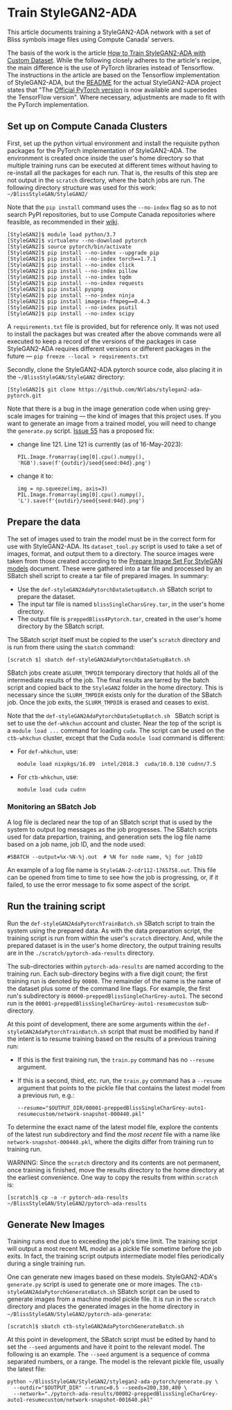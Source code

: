 # Train StyleGAN2-ADA
This article documents training a StyleGAN2-ADA network with a set of Bliss symbols image files using Compute Canada' servers.

The basis of the work is the article [How to Train StyleGAN2-ADA with Custom Dataset](https://towardsdatascience.com/how-to-train-stylegan2-ada-with-custom-dataset-dc268ff70544).  While the following closely adheres to the article's recipe, the main difference is the use of PyTorch libraries instead of Tensorflow.  The instructions in the article are based on the Tensorflow implementation of StyleGAN2-ADA, but the [README](https://github.com/NVlabs/stylegan2-ada#readme) for the actual StyleGAN2-ADA project states that "The [Official PyTorch version](https://github.com/NVlabs/stylegan2-ada-pytorch) is now available and supersedes the TensorFlow version".  Where necessary, adjustments are made to fit with the PyTorch implementation.

## Set up on Compute Canada Clusters
First, set up the python virtual environment and install the requisite python packages for the PyTorch implementation of StyleGAN2-ADA.  The environment is created once inside the user's home directory so that multiple training runs can be executed at different times without having to re-install all the packages for each run.  That is, the results of this step are not output in the `scratch` directory, where the batch jobs are run.  The following directory structure was used for this work:  `~/BlissStyleGAN/StyleGAN2/`

Note that the `pip install` command uses the `--no-index` flag so as to not search PyPI repositories, but to use Compute Canada repositories where feasible, as recommended in their [wiki](https://docs.alliancecan.ca/wiki/Python#Installing_packages).

```
[StyleGAN2]$ module load python/3.7
[StyleGAN2]$ virtualenv --no-download pytorch
[StyleGAN2]$ source pytorch/bin/activate
[StyleGAN2]$ pip install --no-index --upgrade pip
[StyleGAN2]$ pip install --no-index torch==1.7.1
[StyleGAN2]$ pip install --no-index click
[StyleGAN2]$ pip install --no-index pillow
[StyleGAN2]$ pip install --no-index tqdm
[StyleGAN2]$ pip install --no-index requests
[StyleGAN2]$ pip install pyspng
[StyleGAN2]$ pip install --no-index ninja
[StyleGAN2]$ pip install imageio-ffmpeg==0.4.3
[StyleGAN2]$ pip install --no-index psutil
[StyleGAN2]$ pip install --no-index scipy
```

A `requirements.txt` file is provided, but for reference only.  It was not used to install the packages but was created after the above commands were all executed to keep a record of the versions of the packages in case StyleGAN2-ADA requires different versions or different packages in the future &mdash; `pip freeze --local > requirements.txt`

Secondly, clone the StyleGAN2-ADA pytorch source code, also placing it in the `~/BlissStyleGAN/StyleGAN2` directory:

```
[StyleGAN2]$ git clone https://github.com/NVlabs/stylegan2-ada-pytorch.git
```

Note that there is a bug in the image generation code when using grey-scale images for training &mdash; the kind of images that this project uses.  If you want to generate an image from a trained model, you will need to change the `generate.py` script.  [Issue 55](https://github.com/NVlabs/stylegan2-ada-pytorch/issues/55) has a proposed fix:

  - change line 121.  Line 121 is currently (as of 16-May-2023):

    ```
    PIL.Image.fromarray(img[0].cpu().numpy(), 'RGB').save(f'{outdir}/seed{seed:04d}.png')
    ```
  - change it to:

    ```
    img = np.squeeze(img, axis=3)
    PIL.Image.fromarray(img[0].cpu().numpy(), 'L').save(f'{outdir}/seed{seed:04d}.png')
    ```

## Prepare the data
The set of images used to train the model must be in the correct form for use with StyleGAN2-ADA.  Its `dataset_tool.py` script is used to take a set of images, format, and output them to a directory.  The source images were taken from those created according to the [Prepare Image Set For StyleGAN models](https://github.com/inclusive-design/baby-bliss-bot/blob/main/docs/PrepareImageSetForStyleGAN.md) document.  These were gathered into a tar file and processed by an SBatch shell script to create a tar file of prepared images.  In summary:

  - Use the `def-styleGAN2AdaPytorchDataSetupBatch.sh` SBatch script to prepare the dataset.
  - The input tar file is named `blissSingleCharsGrey.tar`, in the user's home directory.
  - The output file is `preppedBliss4Pytorch.tar`, created in the user's home directory by the SBatch script.

The SBatch script itself must be copied to the user's `scratch` directory and is run from there using the `sbatch` command:

```
[scratch $] sbatch def-styleGAN2AdaPytorchDataSetupBatch.sh
```

SBatch jobs create a`SLURM_TMPDIR` temporary directory that holds all of the intermediate results of the job.  The final results are tarred by the batch script and copied back to the `StyleGAN2` folder in the home directory.  This is necessary since the `SLURM_TMPDIR` exists only for the duration of the SBatch job.  Once the job exits, the `SLURM_TMPDIR` is erased and ceases to exist.

Note that the `def-styleGAN2AdaPytorchDataSetupBatch.sh ` SBatch script is set to use the `def-whkchun` account and cluster.  Near the top of the script is a `module load ...` command for loading `cuda`.  The script can be used on the `ctb-whkchun` cluster, except that the Cuda `module load` command is different:

  - For `def-whkchun`, use:

    ```
    module load nixpkgs/16.09  intel/2018.3  cuda/10.0.130 cudnn/7.5
    ```
  - For `ctb-whkchun`, use:
    
    ```
    module load cuda cudnn
    ``` 

### Monitoring an SBatch Job
A log file is declared near the top of an SBatch script that is used by the system to output log messages as the job progresses.  The SBatch scripts used for data prepartion, training, and generation sets the log file name based on a job name, job ID, and the node used:

```
#SBATCH --output=%x-%N-%j.out  # %N for node name, %j for jobID
```

An example of a log file name is `StyleGAN-2-cdr112-1765758.out`.  This file can be opened from time to time to see how the job is progressing, or, if it failed, to use the error message to fix some aspect of the script.

## Run the training script

Run the `def-styleGAN2AdaPytorchTrainBatch.sh` SBatch script to train the system using the prepared data. As with the data preparation script, the training script is run from within the user's `scratch` directory.  And, while the prepared dataset is in the user's home directory, the output training results are in the `./scratch/pytorch-ada-results` directory.

The sub-directories within `pytorch-ada-results` are named according to the training run. Each sub-directory begins with a five digit count; the first training run is denoted by `00000`.  The remainder of the name is the name of the dataset plus some of the command line flags.  For example, the first run's subdirectory is `00000-preppedBlissSingleCharGrey-auto1`.  The second run is the `00001-preppedBlissSingleCharGrey-auto1-resumecustom` sub-directory.

At this point of development, there are some arguments within the `def-styleGAN2AdaPytorchTrainBatch.sh` script that must be modified by hand if the intent is to resume training based on the results of a previous training run:

  - If this is the first training run, the `train.py` command has no `--resume` argument.
  - If this is a second, third, etc. run, the `train.py` command has a `--resume` argument that points to the pickle file that contains the latest model from a previous run, e.g.:

    ```
    --resume="$OUTPUT_DIR/00001-preppedBlissSingleCharGrey-auto1-resumecustom/network-snapshot-000440.pkl"
    ```

To determine the exact name of the latest model file, explore the contents of the latest run subdirectory and find the <em>most recent</em> file with a name like `network-snapshot-000440.pkl`, where the digits differ from training run to training run.

WARNING:  Since the `scratch` directory and its contents are not permanent, once training is finished, move the results directory to the home directory at the earliest convenience.  One way to copy the results from within `scratch` is:

```
[scratch]$ cp -a -r pytorch-ada-results ~/BlissStyleGAN/StyleGAN2/pytorch-ada-results
```

## Generate New Images

Training runs end due to exceeding the job's time limit.  The training script will output a most recent ML model as a pickle file sometime before the job exits.  In fact, the training script outputs intermediate model files periodically during a single training run.

One can generate new images based on these models.  StyleGAN2-ADA's `generate.py` script is used to generate one or more images.  The `ctb-styleGAN2AdaPytorchGenerateBatch.sh` SBatch script can be used to generate images from a machine model pickle file.  It is run in the `scratch` directory and places the generated images in the home directory in `~/BlissStyleGAN/StyleGAN2/pytorch-ada-generate`:

```
[scratch]$ sbatch ctb-styleGAN2AdaPytorchGenerateBatch.sh
```

At this point in development, the SBatch script must be edited by hand to set the `--seed` arguments and have it point to the relevant model.  The following is an example.  The `--seed` argument is a sequence of comma separated numbers, or a range.  The model is the relevant pickle file, usually the latest file:

```
python ~/BlissStyleGAN/StyleGAN2/stylegan2-ada-pytorch/generate.py \
  --outdir="$OUTPUT_DIR" --trunc=0.5 --seeds=200,330,400 \
  --network="./pytorch-ada-results/00002-preppedBlissSingleCharGrey-auto1-resumecustom/network-snapshot-001640.pkl"
